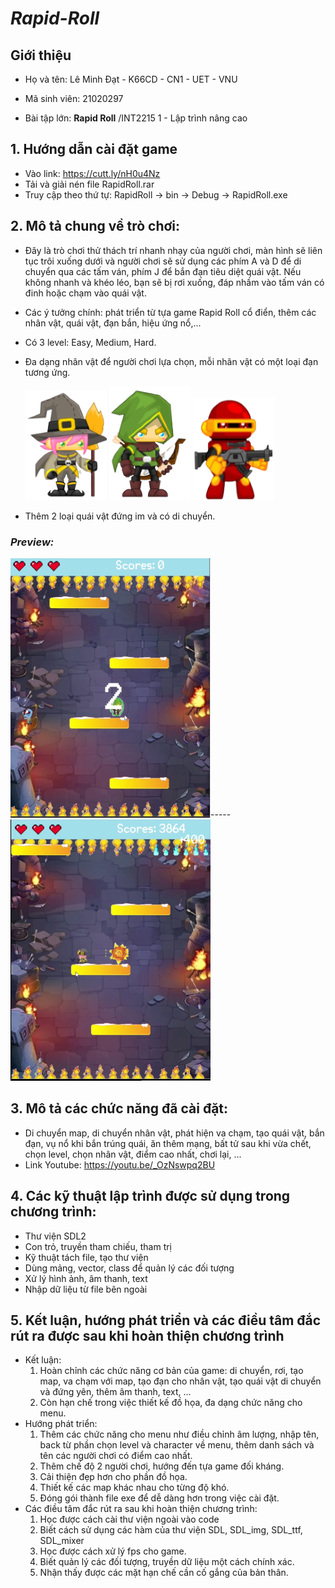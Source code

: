 # ***Rapid-Roll***
## **Giới thiệu**

+ Họ và tên: Lê Minh Đạt - K66CD - CN1 - UET - VNU

+ Mã sinh viên: 21020297

+ Bài tập lớn:  **Rapid Roll**  /INT2215 1 - Lập trình nâng cao

## **1. Hướng dẫn cài đặt game**
   + Vào link: https://cutt.ly/nH0u4Nz
   + Tải và giải nén file RapidRoll.rar
   + Truy cập theo thứ tự: RapidRoll -> bin -> Debug -> RapidRoll.exe
## **2. Mô tả chung về trò chơi:**
   + Đây là trò chơi thử thách trí nhanh nhạy của người chơi, màn hình sẽ liên tục trôi xuống dưới và người chơi sẽ sử dụng các phím A và D để di chuyển qua các tấm ván, phím J để bắn đạn tiêu diệt quái vật. Nếu không nhanh và khéo léo, bạn sẽ bị rơi xuống, đáp nhầm vào tấm ván có đinh hoặc chạm vào quái vật.
   + Các ý tưởng chính: phát triển từ tựa game Rapid Roll cổ điển, thêm các nhân vật, quái vật, đạn bắn, hiệu ứng nổ,...
   + Có 3 level: Easy, Medium, Hard.
   + Đa dạng nhân vật để người chơi lựa chọn, mỗi nhân vật có một loại đạn tương ứng.

      ![](img//player.png)   ![](img//player1.png) ![](img//player2.png)
   + Thêm 2 loại quái vật đứng im và có di chuyển.
   ### *Preview:*
   ![](img//preview.png)-----![](img//preview1.png)

   
## **3. Mô tả các chức năng đã cài đặt:**
   + Di chuyển map, di chuyển nhân vật, phát hiện va chạm, tạo quái vật, bắn đạn, vụ nổ khi bắn trúng quái, ăn thêm mạng, bất tử sau khi vừa chết, chọn level, chọn nhân vật, điểm cao nhất, chơi lại, ... 
   + Link Youtube: https://youtu.be/_OzNswpq2BU
## **4. Các kỹ thuật lập trình được sử dụng trong chương trình:**
   + Thư viện SDL2
   + Con trỏ, truyền tham chiếu, tham trị
   + Kỹ thuật tách file, tạo thư viện
   + Dùng mảng, vector, class để quản lý các đối tượng
   + Xử lý hình ảnh, âm thanh, text
   + Nhập dữ liệu từ file bên ngoài
## **5. Kết luận, hướng phát triển và các điều tâm đắc rút ra được sau khi hoàn thiện chương trình**
   + Kết luận:
      1. Hoàn chỉnh các chức năng cơ bản của game: di chuyển, rơi, tạo map, va chạm với map, tạo đạn cho nhân vật, tạo quái vật di chuyển và đứng yên, thêm âm thanh, text, ...
      2. Còn hạn chế trong việc thiết kế đồ họa, đa dạng chức năng cho menu.
   + Hướng phát triển:
      1. Thêm các chức năng cho menu như điều chỉnh âm lượng, nhập tên, back từ phần chọn level và character về menu, thêm danh sách và tên các người chơi có điểm cao nhất.
      2. Thêm chế độ 2 người chơi, hướng đến tựa game đối kháng.
      3. Cải thiện đẹp hơn cho phần đồ họa.
      4. Thiết kế các map khác nhau cho từng độ khó.
      5. Đóng gói thành file exe để dễ dàng hơn trong việc cài đặt.
   + Các điều tâm đắc rút ra sau khi hoàn thiện chương trình:
      1. Học được cách cài thư viện ngoài vào code
      2. Biết cách sử dụng các hàm của thư viện SDL, SDL_img, SDL_ttf, SDL_mixer
      3. Học được cách xử lý fps cho game.
      4. Biết quản lý các đối tượng, truyền dữ liệu một cách chính xác.
      5. Nhận thấy được các mặt hạn chế cần cố gắng của bản thân.
      
